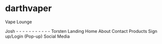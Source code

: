 # darthvaper
Vape Lounge

Josh - - - - - - - - - - - Torsten 
Landing                    Home 
About                      Contact
Products                   Sign up/Login (Pop-up)
Social Media
